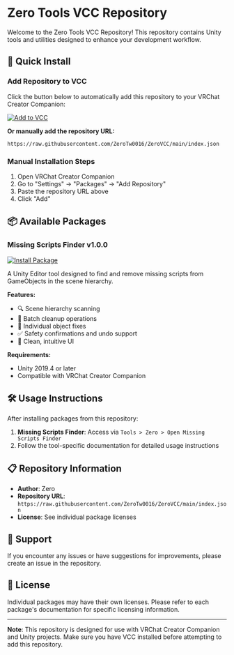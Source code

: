 # Zero Tools VCC Repository

Welcome to the Zero Tools VCC Repository! This repository contains Unity tools and utilities designed to enhance your development workflow.

## 🚀 Quick Install

### Add Repository to VCC

Click the button below to automatically add this repository to your VRChat Creator Companion:

[![Add to VCC](https://img.shields.io/badge/Add%20to%20VCC-Repository-blue?style=for-the-badge&logo=unity)](vcc://vpm/addRepo?url=https://raw.githubusercontent.com/ZeroTw0016/ZeroVCC/main/index.json)

**Or manually add the repository URL:**
```
https://raw.githubusercontent.com/ZeroTw0016/ZeroVCC/main/index.json
```

### Manual Installation Steps

1. Open VRChat Creator Companion
2. Go to "Settings" → "Packages" → "Add Repository"
3. Paste the repository URL above
4. Click "Add"

## 📦 Available Packages

### Missing Scripts Finder v1.0.0
[![Install Package](https://img.shields.io/badge/Install-Missing%20Scripts%20Finder-green?style=flat-square)](vcc://vpm/addPackage?package=com.zero.missing-scripts-finder)

A Unity Editor tool designed to find and remove missing scripts from GameObjects in the scene hierarchy.

**Features:**
- 🔍 Scene hierarchy scanning
- 🧹 Batch cleanup operations
- 🎯 Individual object fixes
- ✅ Safety confirmations and undo support
- 🎨 Clean, intuitive UI

**Requirements:**
- Unity 2019.4 or later
- Compatible with VRChat Creator Companion

## 🛠️ Usage Instructions

After installing packages from this repository:

1. **Missing Scripts Finder**: Access via `Tools > Zero > Open Missing Scripts Finder`
2. Follow the tool-specific documentation for detailed usage instructions

## 📋 Repository Information

- **Author**: Zero
- **Repository URL**: `https://raw.githubusercontent.com/ZeroTw0016/ZeroVCC/main/index.json`
- **License**: See individual package licenses

## 🤝 Support

If you encounter any issues or have suggestions for improvements, please create an issue in the repository.

## 📄 License

Individual packages may have their own licenses. Please refer to each package's documentation for specific licensing information.

---

**Note**: This repository is designed for use with VRChat Creator Companion and Unity projects. Make sure you have VCC installed before attempting to add this repository.
